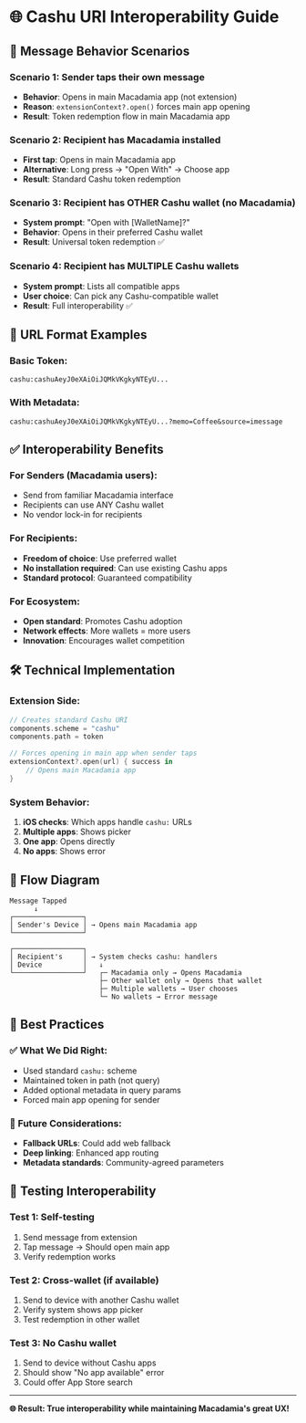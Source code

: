# 🌐 Cashu URI Interoperability Guide

## 📱 Message Behavior Scenarios

### **Scenario 1: Sender taps their own message**
- **Behavior**: Opens in main Macadamia app (not extension)
- **Reason**: `extensionContext?.open()` forces main app opening
- **Result**: Token redemption flow in main Macadamia app

### **Scenario 2: Recipient has Macadamia installed**
- **First tap**: Opens in main Macadamia app
- **Alternative**: Long press → "Open With" → Choose app
- **Result**: Standard Cashu token redemption

### **Scenario 3: Recipient has OTHER Cashu wallet (no Macadamia)**
- **System prompt**: "Open with [WalletName]?"
- **Behavior**: Opens in their preferred Cashu wallet
- **Result**: Universal token redemption ✅

### **Scenario 4: Recipient has MULTIPLE Cashu wallets**
- **System prompt**: Lists all compatible apps
- **User choice**: Can pick any Cashu-compatible wallet
- **Result**: Full interoperability ✅

## 🔗 **URL Format Examples**

### **Basic Token:**
```
cashu:cashuAeyJ0eXAiOiJQMkVKgkyNTEyU...
```

### **With Metadata:**
```
cashu:cashuAeyJ0eXAiOiJQMkVKgkyNTEyU...?memo=Coffee&source=imessage
```

## ✅ **Interoperability Benefits**

### **For Senders (Macadamia users):**
- Send from familiar Macadamia interface
- Recipients can use ANY Cashu wallet
- No vendor lock-in for recipients

### **For Recipients:**
- **Freedom of choice**: Use preferred wallet
- **No installation required**: Can use existing Cashu apps
- **Standard protocol**: Guaranteed compatibility

### **For Ecosystem:**
- **Open standard**: Promotes Cashu adoption
- **Network effects**: More wallets = more users
- **Innovation**: Encourages wallet competition

## 🛠️ **Technical Implementation**

### **Extension Side:**
```swift
// Creates standard Cashu URI
components.scheme = "cashu"
components.path = token

// Forces opening in main app when sender taps
extensionContext?.open(url) { success in 
    // Opens main Macadamia app
}
```

### **System Behavior:**
1. **iOS checks**: Which apps handle `cashu:` URLs
2. **Multiple apps**: Shows picker
3. **One app**: Opens directly
4. **No apps**: Shows error

## 🔄 **Flow Diagram**

```
Message Tapped
      ↓
┌─────────────────┐
│ Sender's Device │ → Opens main Macadamia app
└─────────────────┘

┌─────────────────┐
│ Recipient's     │ → System checks cashu: handlers
│ Device          │   ↓
└─────────────────┘   ┌─ Macadamia only → Opens Macadamia
                      ├─ Other wallet only → Opens that wallet  
                      ├─ Multiple wallets → User chooses
                      └─ No wallets → Error message
```

## 🎯 **Best Practices**

### **✅ What We Did Right:**
- Used standard `cashu:` scheme
- Maintained token in path (not query)
- Added optional metadata in query params
- Forced main app opening for sender

### **🔮 Future Considerations:**
- **Fallback URLs**: Could add web fallback
- **Deep linking**: Enhanced app routing
- **Metadata standards**: Community-agreed parameters

## 🚀 **Testing Interoperability**

### **Test 1: Self-testing**
1. Send message from extension
2. Tap message → Should open main app
3. Verify redemption works

### **Test 2: Cross-wallet (if available)**
1. Send to device with another Cashu wallet
2. Verify system shows app picker
3. Test redemption in other wallet

### **Test 3: No Cashu wallet**
1. Send to device without Cashu apps
2. Should show "No app available" error
3. Could offer App Store search

---

**🌐 Result: True interoperability while maintaining Macadamia's great UX!**
